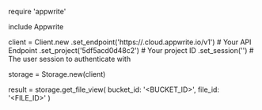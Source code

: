require 'appwrite'

include Appwrite

client = Client.new
    .set_endpoint('https://<REGION>.cloud.appwrite.io/v1') # Your API Endpoint
    .set_project('5df5acd0d48c2') # Your project ID
    .set_session('') # The user session to authenticate with

storage = Storage.new(client)

result = storage.get_file_view(
    bucket_id: '<BUCKET_ID>',
    file_id: '<FILE_ID>'
)
